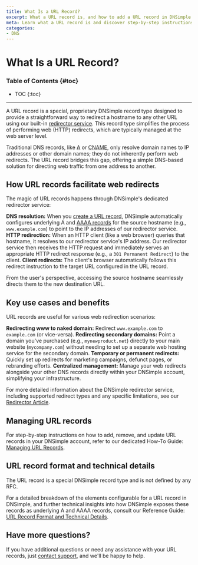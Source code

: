 ```yaml
---
title: What Is a URL Record?
excerpt: What a URL record is, and how to add a URL record in DNSimple.
meta: Learn what a URL record is and discover step-by-step instructions for adding one in DNSimple to effectively redirect your domain traffic.
categories:
- DNS
---
```


# What Is a URL Record?

### Table of Contents {#toc}

* TOC
{:toc}

---

A URL record is a special, proprietary DNSimple record type designed to provide a straightforward way to redirect a hostname to any other URL using our built-in [redirector service](/articles/redirector/). This record type simplifies the process of performing web (HTTP) redirects, which are typically managed at the web server level.

Traditional DNS records, like [A](/articles/a-record/) or [CNAME](/articles/cname-record/), only resolve domain names to IP addresses or other domain names; they do not inherently perform web redirects. The URL record bridges this gap, offering a simple DNS-based solution for directing web traffic from one address to another.

## How URL records facilitate web redirects
The magic of URL records happens through DNSimple's dedicated redirector service:

**DNS resolution:** When you [create a URL record](/articles/manage-url-record/), DNSimple automatically configures underlying A and [AAAA records](/articles/aaaa-record/) for the source hostname (e.g., `www.example.com`) to point to the IP addresses of our redirector service.
**HTTP redirection:** When an HTTP client (like a web browser) queries that hostname, it resolves to our redirector service's IP address. Our redirector service then receives the HTTP request and immediately serves an appropriate HTTP redirect response (e.g., a `301 Permanent Redirect`) to the client.
**Client redirects:** The client's browser automatically follows this redirect instruction to the target URL configured in the URL record.

From the user's perspective, accessing the source hostname seamlessly directs them to the new destination URL.

## Key use cases and benefits
URL records are useful for various web redirection scenarios:

**Redirecting www to naked domain:** Redirect `www.example.com` to `example.com` (or vice-versa).
**Redirecting secondary domains:** Point a domain you've purchased (e.g., `mynewproduct.net`) directly to your main website (`mycompany.com`) without needing to set up a separate web hosting service for the secondary domain.
**Temporary or permanent redirects:** Quickly set up redirects for marketing campaigns, defunct pages, or rebranding efforts.
**Centralized management:** Manage your web redirects alongside your other DNS records directly within your DNSimple account, simplifying your infrastructure.

For more detailed information about the DNSimple redirector service, including supported redirect types and any specific limitations, see our [Redirector Article](/articles/redirector/).

## Managing URL records
For step-by-step instructions on how to add, remove, and update URL records in your DNSimple account, refer to our dedicated How-To Guide: [Managing URL Records](/articles/manage-url-record/).

## URL record format and technical details
The URL record is a special DNSimple record type and is not defined by any RFC.

For a detailed breakdown of the elements configurable for a URL record in DNSimple, and further technical insights into how DNSimple exposes these records as underlying A and AAAA records, consult our Reference Guide: [URL Record Format and Technical Details](/articles/url-record-format-details/).

## Have more questions?
If you have additional questions or need any assistance with your URL records, just [contact support](https://dnsimple.com/feedback), and we'll be happy to help.
